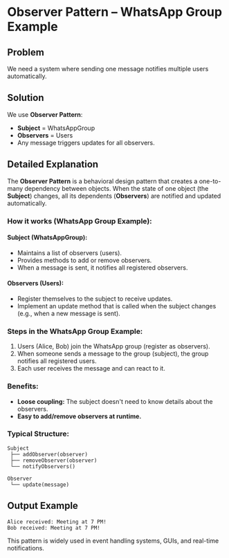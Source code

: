 # Observer Pattern – WhatsApp Group Example

## Problem
We need a system where sending one message notifies multiple users automatically.

## Solution
We use **Observer Pattern**:
- **Subject** = WhatsAppGroup
- **Observers** = Users
- Any message triggers updates for all observers.

## Detailed Explanation

The **Observer Pattern** is a behavioral design pattern that creates a one-to-many dependency between objects. When the state of one object (the **Subject**) changes, all its dependents (**Observers**) are notified and updated automatically.

### How it works (WhatsApp Group Example):

#### Subject (WhatsAppGroup):
- Maintains a list of observers (users).
- Provides methods to add or remove observers.
- When a message is sent, it notifies all registered observers.

#### Observers (Users):
- Register themselves to the subject to receive updates.
- Implement an update method that is called when the subject changes (e.g., when a new message is sent).

### Steps in the WhatsApp Group Example:
1. Users (Alice, Bob) join the WhatsApp group (register as observers).
2. When someone sends a message to the group (subject), the group notifies all registered users.
3. Each user receives the message and can react to it.

### Benefits:
- **Loose coupling:** The subject doesn't need to know details about the observers.
- **Easy to add/remove observers at runtime.**

### Typical Structure:
```
Subject
 ├── addObserver(observer)
 ├── removeObserver(observer)
 └── notifyObservers()

Observer
 └── update(message)
```

## Output Example
```
Alice received: Meeting at 7 PM!
Bob received: Meeting at 7 PM!
```

This pattern is widely used in event handling systems, GUIs, and real-time notifications.